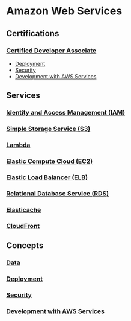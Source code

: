 # Amazon Web Services

## Certifications

### [Certified Developer Associate](/certifications/Developer%20Associate.md)

- [Deployment](/concepts/Deployment.md)
- [Security](/concepts/Security.md)
- [Development with AWS Services](/concepts/Development%20with%20AWS%20Services.md)

## Services

### [Identity and Access Management (IAM)](/services/IAM.md)

### [Simple Storage Service (S3)](/services/S3.md)

### [Lambda](/services/Lambda.md)
### [Elastic Compute Cloud (EC2)](/services/EC2.md)

### [Elastic Load Balancer (ELB)](/services/ELB.md)

### [Relational Database Service (RDS)](/services/RDS.md)

### [Elasticache](/services/Elasticache.md)

### [CloudFront](/services/CloudFront.md)

## Concepts

### [Data](/concepts/Data.md)

### [Deployment](/concepts/Deployment.md)

### [Security](/concepts/Security.md)

### [Development with AWS Services](/concepts/Development%20with%20AWS%20Services.md)
